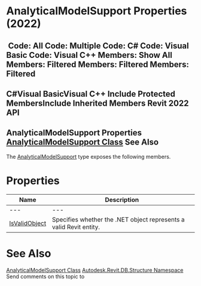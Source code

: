 # AnalyticalModelSupport Properties (2022)

﻿
 Code: All Code: Multiple Code: C# Code: Visual Basic Code: Visual C++  Members: Show All Members: Filtered Members: Filtered Members: Filtered   
---  
C#Visual BasicVisual C++
Include Protected MembersInclude Inherited Members
Revit 2022 API  
---  
AnalyticalModelSupport Properties  
[AnalyticalModelSupport Class](5495eff0-e9d3-4319-4608-a80891bff861.md "AnalyticalModelSupport Class") See Also  
---  
The [AnalyticalModelSupport](5495eff0-e9d3-4319-4608-a80891bff861.md "AnalyticalModelSupport Class") type exposes the following members.
# Properties
| Name | Description |
| --- | --- |
| --- | --- | --- |
| [IsValidObject](2c43663c-fd96-76d6-4112-ccb9c5246661.md "IsValidObject Property") | Specifies whether the .NET object represents a valid Revit entity. |

# See Also
[AnalyticalModelSupport Class](5495eff0-e9d3-4319-4608-a80891bff861.md "AnalyticalModelSupport Class")
[Autodesk.Revit.DB.Structure Namespace](d586b341-f687-9d90-e96d-255806b7d4fc.md "Autodesk.Revit.DB.Structure Namespace")
Send comments on this topic to 